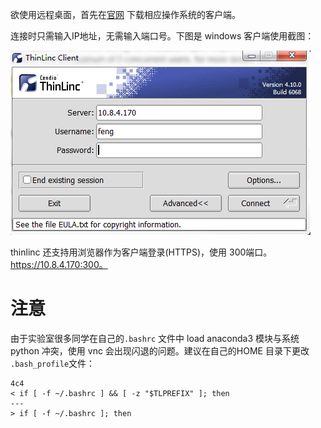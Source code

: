 欲使用远程桌面，首先在[官网](https://www.cendio.com/thinlinc/download) 下载相应操作系统的客户端。

连接时只需输入IP地址，无需输入端口号。下图是 windows 客户端使用截图：

![](screenshot.png)

thinlinc 还支持用浏览器作为客户端登录(HTTPS)，使用 300端口。https://10.8.4.170:300。

# 注意
由于实验室很多同学在自己的`.bashrc` 文件中 load anaconda3 模块与系统 python 冲突，使用 vnc 会出现闪退的问题。建议在自己的HOME 目录下更改
`.bash_profile`文件：
```shell
4c4
< if [ -f ~/.bashrc ] && [ -z "$TLPREFIX" ]; then
---
> if [ -f ~/.bashrc ]; then
```